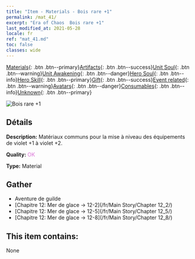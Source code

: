 ```yaml
---
title: "Item - Materials - Bois rare +1"
permalink: /mat_41/
excerpt: "Era of Chaos  Bois rare +1"
last_modified_at: 2021-05-28
locale: fr
ref: "mat_41.md"
toc: false
classes: wide
---
```

 [Materials](/ItemsFR/){: .btn .btn--primary}[Artifacts](/ItemsFR/Artifacts/){: .btn .btn--success}[Unit Soul](/ItemsFR/UnitSoul/){: .btn .btn--warning}[Unit Awakening](/ItemsFR/UnitAwakening/){: .btn .btn--danger}[Hero Soul](/ItemsFR/HeroSoul/){: .btn .btn--info}[Hero Skill](/ItemsFR/HeroSkill/){: .btn .btn--primary}[Gift](/ItemsFR/Gift/){: .btn .btn--success}[Event related](/ItemsFR/Events/){: .btn .btn--warning}[Avatars](/ItemsFR/Avatars/){: .btn .btn--danger}[Consumables](/ItemsFR/Consumables/){: .btn .btn--info}[Unknown](/ItemsFR/Unknown/){: .btn .btn--primary}

 ![Bois rare +1](/images/t/i_cailiao_mucai2.png)

## Détails
 **Description:** Matériaux communs pour la mise à niveau des équipements de violet +1 à violet +2.

 **Quality:** <span style="color: #DA70D6">OK</span>

 **Type:** Material

## Gather

*    Aventure de guilde 
*    [Chapitre 12: Mer de glace -> 12-2](/fr/Main Story/Chapter 12_2/) 
*    [Chapitre 12: Mer de glace -> 12-5](/fr/Main Story/Chapter 12_5/) 
*    [Chapitre 12: Mer de glace -> 12-8](/fr/Main Story/Chapter 12_8/) 

## This item contains:

  None

